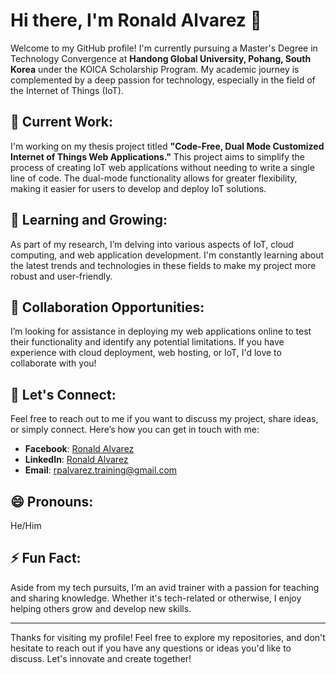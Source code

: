 # Hi there, I'm Ronald Alvarez 👋

Welcome to my GitHub profile! I'm currently pursuing a Master's Degree in Technology Convergence at **Handong Global University, Pohang, South Korea** under the KOICA Scholarship Program. My academic journey is complemented by a deep passion for technology, especially in the field of the Internet of Things (IoT).

## 🔭 Current Work:
I'm working on my thesis project titled **"Code-Free, Dual Mode Customized Internet of Things Web Applications."** This project aims to simplify the process of creating IoT web applications without needing to write a single line of code. The dual-mode functionality allows for greater flexibility, making it easier for users to develop and deploy IoT solutions.

## 🌱 Learning and Growing:
As part of my research, I’m delving into various aspects of IoT, cloud computing, and web application development. I'm constantly learning about the latest trends and technologies in these fields to make my project more robust and user-friendly.

## 🤝 Collaboration Opportunities:
I’m looking for assistance in deploying my web applications online to test their functionality and identify any potential limitations. If you have experience with cloud deployment, web hosting, or IoT, I'd love to collaborate with you!

## 💬 Let's Connect:
Feel free to reach out to me if you want to discuss my project, share ideas, or simply connect. Here’s how you can get in touch with me:
- **Facebook**: [Ronald Alvarez](https://www.facebook.com/rpalvarez.trainer)
- **LinkedIn**: [Ronald Alvarez](https://www.linkedin.com/in/ronald-alvarez-411454114/)
- **Email**: [rpalvarez.training@gmail.com](mailto:rpalvarez.training@gmail.com)

## 😄 Pronouns:
He/Him

## ⚡ Fun Fact:
Aside from my tech pursuits, I’m an avid trainer with a passion for teaching and sharing knowledge. Whether it's tech-related or otherwise, I enjoy helping others grow and develop new skills.

---

Thanks for visiting my profile! Feel free to explore my repositories, and don't hesitate to reach out if you have any questions or ideas you'd like to discuss. Let's innovate and create together!
